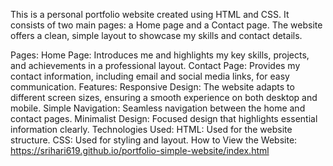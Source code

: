 This is a personal portfolio website created using HTML and CSS. It consists of two main pages: a Home page and a Contact page. The website offers a clean, simple layout to showcase my skills and contact details.

Pages:
Home Page: Introduces me and highlights my key skills, projects, and achievements in a professional layout.
Contact Page: Provides my contact information, including email and social media links, for easy communication.
Features:
Responsive Design: The website adapts to different screen sizes, ensuring a smooth experience on both desktop and mobile.
Simple Navigation: Seamless navigation between the home and contact pages.
Minimalist Design: Focused design that highlights essential information clearly.
Technologies Used:
HTML: Used for the website structure.
CSS: Used for styling and layout.
How to View the Website: https://srihari619.github.io/portfolio-simple-website/index.html
